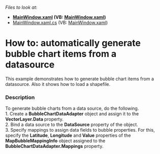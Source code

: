 <!-- default file list -->
*Files to look at*:

* **[MainWindow.xaml](./CS/Wpf_MapControl_BubbleChartDataAdapter/MainWindow.xaml) (VB: [MainWindow.xaml](./VB/Wpf_MapControl_BubbleChartDataAdapter/MainWindow.xaml))**
* [MainWindow.xaml.cs](./CS/Wpf_MapControl_BubbleChartDataAdapter/MainWindow.xaml.cs) (VB: [MainWindow.xaml](./VB/Wpf_MapControl_BubbleChartDataAdapter/MainWindow.xaml))
<!-- default file list end -->
# How to: automatically generate bubble chart items from a datasource


This example demonstrates how to generate bubble chart items from a datasource. Also it shows how to load a shapefile.


<h3>Description</h3>

<p>To generate bubble charts from a data source, do the following.<br />1. Create a <strong>BubbleChartDataAdapter</strong> object and assign it to the <strong>VectorLayer.Data </strong>property.<br />2. Bind a data source to the <strong>DataSource</strong> property of the object.<br />3. Specify mappings to assign data fields to bubble properties. For this, specify the <strong>Latitude</strong>, <strong>Longitude</strong> and<strong> Value</strong> properties of the <strong>MapBubbleMappingInfo</strong> object assigned to the <strong>BubbleChartDataAdapter.Mappings</strong> property.</p>

<br/>


